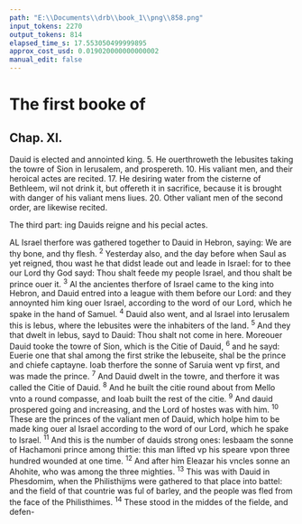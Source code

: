 ```yaml
---
path: "E:\\Documents\\drb\\book_1\\png\\858.png"
input_tokens: 2270
output_tokens: 814
elapsed_time_s: 17.553050499999895
approx_cost_usd: 0.019020000000000002
manual_edit: false
---
```

# The first booke of

## Chap. XI.

Dauid is elected and annointed king. 5. He ouerthroweth the Iebusites taking the towre of Sion in Ierusalem, and prospereth. 10. His valiant men, and their heroical actes are recited. 17. He desiring water from the cisterne of Bethleem, wil not drink it, but offereth it in sacrifice, because it is brought with danger of his valiant mens liues. 20. Other valiant men of the second order, are likewise recited.

<aside>The third part: ing Dauids reigne and his pecial actes.</aside>

AL Israel therfore was gathered together to Dauid in Hebron, saying: We are thy bone, and thy flesh. <sup>2</sup> Yesterday also, and the day before when Saul as yet reigned, thou wast he that didst leade out and leade in Israel: for to thee our Lord thy God sayd: Thou shalt feede my people Israel, and thou shalt be prince ouer it. <sup>3</sup> Al the ancientes therfore of Israel came to the king into Hebron, and Dauid entred into a league with them before our Lord: and they annoynted him king ouer Israel, according to the word of our Lord, which he spake in the hand of Samuel. <sup>4</sup> Dauid also went, and al Israel into Ierusalem this is Iebus, where the Iebusites were the inhabiters of the land. <sup>5</sup> And they that dwelt in Iebus, sayd to Dauid: Thou shalt not come in here. Moreouer Dauid tooke the towre of Sion, which is the Citie of Dauid, <sup>6</sup> and he sayd: Euerie one that shal among the first strike the Iebuseite, shal be the prince and chiefe captayne. Ioab therfore the sonne of Saruia went vp first, and was made the prince. <sup>7</sup> And Dauid dwelt in the towre, and therfore it was called the Citie of Dauid. <sup>8</sup> And he built the citie round about from Mello vnto a round compasse, and Ioab built the rest of the citie. <sup>9</sup> And dauid prospered going and increasing, and the Lord of hostes was with him. <sup>10</sup> These are the princes of the valiant men of Dauid, which holpe him to be made king ouer al Israel according to the word of our Lord, which he spake to Israel. <sup>11</sup> And this is the number of dauids strong ones: Iesbaam the sonne of Hachamoni prince among thirtie: this man lifted vp his speare vpon three hundred wounded at one time. <sup>12</sup> And after him Eleazar his vncles sonne an Ahohite, who was among the three mighties. <sup>13</sup> This was with Dauid in Phesdomim, when the Philisthijms were gathered to that place into battel: and the field of that countrie was ful of barley, and the people was fled from the face of the Philisthimes. <sup>14</sup> These stood in the middes of the fielde, and defen-